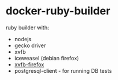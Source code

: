 # docker-ruby-builder
ruby builder with:

- nodejs
- gecko driver
- xvfb
- iceweasel (debian firefox)
- [xvfb-firefox](https://github.com/mipmip/docker-watir-xvfb/blob/master/xvfb-firefox)
- postgresql-client - for running DB tests